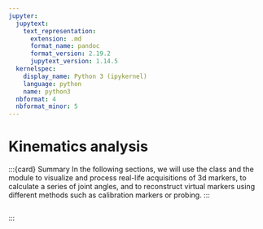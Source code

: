 ```yaml
---
jupyter:
  jupytext:
    text_representation:
      extension: .md
      format_name: pandoc
      format_version: 2.19.2
      jupytext_version: 1.14.5
  kernelspec:
    display_name: Python 3 (ipykernel)
    language: python
    name: python3
  nbformat: 4
  nbformat_minor: 5
---
```


# Kinematics analysis

:::{card} Summary
In the following sections, we will use the [](api/ktk.Player.rst) class and the [](api/ktk.kinematics.rst) module to visualize and process real-life acquisitions of 3d markers, to calculate a series of joint angles, and to reconstruct virtual markers using different methods such as calibration markers or probing.
:::

``` {tableofcontents}
```
:::